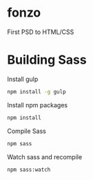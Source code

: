 # fonzo
First PSD to HTML/CSS


# Building Sass

Install gulp

```sh
npm install -g gulp
```

Install npm packages

```sh
npm install
```

Compile Sass

```sh
npm sass
```

Watch sass and recompile

```sh
npm sass:watch
```


